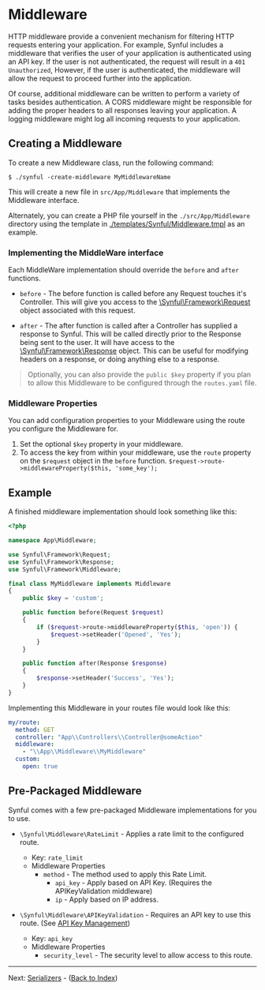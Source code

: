 # Middleware

HTTP middleware provide a convenient mechanism for filtering HTTP requests entering your application. For example, Synful includes a middleware that verifies the user of your application is authenticated using an API key. If the user is not authenticated, the request will result in a `401 Unauthorized`, However, if the user is authenticated, the middleware will allow the request to proceed further into the application.

Of course, additional middleware can be written to perform a variety of tasks besides authentication. A CORS middleware might be responsible for adding the proper headers to all responses leaving your application. A logging middleware might log all incoming requests to your application.

## Creating a Middleware

To create a new Middleware class, run the following command:
```shell
$ ./synful -create-middleware MyMiddlewareName
```

This will create a new file in `src/App/Middleware` that implements the Middleware interface.

Alternately, you can create a PHP file yourself in the `./src/App/Middleware` directory using the template in [./templates/Synful/Middleware.tmpl](../templates/Synful/Middleware.tmpl) as an example.

### Implementing the MiddleWare interface

Each MiddleWare implementation should override the `before` and `after` functions. 

* `before` - The before function is called before any Request touches it's Controller. This will give you access to the [\Synful\Framework\Request](../src/Synful/Framework/Request.php) object associated with this request.

* `after` - The after function is called after a Controller has supplied a response to Synful. This will be called directly prior to the Response being sent to the user. It will have access to the [\Synful\Framework\Response](../src/Synful/Framework/Response.php) object. This can be useful for modifying headers on a response, or doing anything else to a response.

> Optionally, you can also provide the `public $key` property if you plan to allow this Middleware to be configured through the `routes.yaml` file. 

### Middleware Properties

You can add configuration properties to your Middleware using the route you configure the Middleware for. 

1. Set the optional `$key` property in your middleware.
2. To access the key from within your middleware, use the `route` property on the `$request` object in the `before` function.
    `$request->route->middlewareProperty($this, 'some_key');`

## Example

A finished middleware implementation should look something like this:
```php
<?php

namespace App\Middleware;

use Synful\Framework\Request;
use Synful\Framework\Response;
use Synful\Framework\Middleware;

final class MyMiddleware implements Middleware
{
    public $key = 'custom';

    public function before(Request $request)
    {
        if ($request->route->middlewareProperty($this, 'open')) {
            $request->setHeader('Opened', 'Yes');
        }
    }

    public function after(Response $response)
    {
        $response->setHeader('Success', 'Yes');
    }
}
```

Implementing this Middleware in your routes file would look like this:

```yaml
my/route:
  method: GET
  controller: "App\\Controllers\\Controller@someAction"
  middleware:
    - "\\App\\Middleware\\MyMiddleware"
  custom:
    open: true
```

## Pre-Packaged Middleware

Synful comes with a few pre-packaged Middleware implementations for you to use.

* `\Synful\Middleware\RateLimit` - Applies a rate limit to the configured route.
    * Key: `rate_limit`
    * Middleware Properties
        * `method` - The method used to apply this Rate Limit.
            * `api_key` - Apply based on API Key. (Requires the APIKeyValidation middleware)
            * `ip` - Apply based on IP address.

* `\Synful\Middleware\APIKeyValidation` - Requires an API key to use this route. (See [API Key Management](./API%20Key%20Management.md))
    * Key: `api_key`
    * Middleware Properties
        * `security_level` - The security level to allow access to this route.

---
Next: [Serializers](./Serializers.md) - ([Back to Index](./README.md))